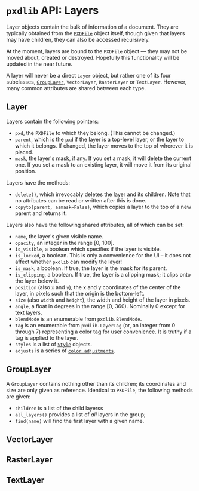 # `pxdlib` API: Layers

Layer objects contain the bulk of information of a document. They are typically obtained from the [`PXDFile`](/docs/api/PXDFile.md) object itself, though given that layers may have children, they can also be accessed recursively.

At the moment, layers are bound to the `PXDFile` object — they may not be moved about, created or destroyed. Hopefully this functionality will be updated in the near future. 

A layer will never be a direct `Layer` object, but rather one of its four subclasses, [`GroupLayer`](#GroupLayer), `VectorLayer`, `RasterLayer` or `TextLayer`. However, many common attributes are shared between each type.

<a id="Layer"></a>
## Layer

Layers contain the following pointers:

- `pxd`, the `PXDFile` to which they belong. (This cannot be changed.)
- `parent`, which is the `pxd` if the layer is a top-level layer, or the layer to which it belongs. If changed, the layer moves to the top of wherever it is placed.
- `mask`, the layer's mask, if any. If you set a mask, it will delete the current one. If you set a mask to an existing layer, it will move it from its original position.

Layers have the methods:

- `delete()`, which irrevocably deletes the layer and its children. Note that no attributes can be read or written after this is done.
- `copyto(parent, asmask=False)`, which copies a layer to the top of a new parent and returns it.

Layers also have the following shared attributes, all of which can be set:

- `name`, the layer's given visible name.
- `opacity`, an integer in the range [0, 100].
- `is_visible`, a boolean which specifies if the layer is visible.
- `is_locked`, a boolean. This is only a convenience for the UI – it does not affect whether `pxdlib` can modify the layer!
- `is_mask`, a boolean. If true, the layer is the mask for its parent.
- `is_clipping`, a boolean. If true, the layer is a clipping mask; it clips onto the layer below it.
- `position` (also `x` and `y`), the x and y coordinates of the center of the layer, in pixels such that the origin is the bottom-left.
- `size` (also `width` and `height`), the width and height of the layer in pixels.
- `angle`, a float in degrees in the range [0, 360). Nominally 0 except for text layers.
- `blendMode` is an enumerable from `pxdlib.BlendMode`.
- `tag` is an enumerable from `pxdlib.LayerTag` (or, an integer from 0 through 7) representing a color tag for user convenience. It is truthy if a tag is applied to the layer.
- `styles` is a list of [`Style`](/docs/api/styles.md#styles) objects.
- `adjusts` is a series of [`color adjustments`](/docs/api/styles.md#adjusts).

<a id="GroupLayer"></a>
## GroupLayer

A `GroupLayer` contains nothing other than its children; its coordinates and size are only given as reference. Identical to `PXDFile`, the following methods are given:

- `children` is a list of the child layerss
- `all_layers()` provides a list of _all_ layers in the group;
- `find(name)` will find the first layer with a given name.

<a id="VectorLayer"></a>
## VectorLayer

<a id="RasterLayer"></a>
## RasterLayer

<a id="TextLayer"></a>
## TextLayer

